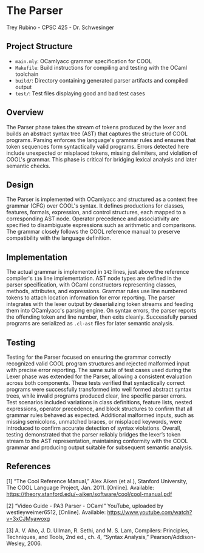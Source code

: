 # The Parser
Trey Rubino - 
CPSC 425 -
Dr. Schwesinger

## Project Structure
- `main.mly`: OCamlyacc grammar specification for COOL
- `Makefile`: Build instructions for compiling and testing with the OCaml toolchain  
- `build/`: Directory containing generated parser artifacts and compiled output  
- `test/`: Test files displaying good and bad test cases
  
## Overview
The Parser phase takes the stream of tokens produced by the lexer and builds an abstract syntax tree (AST)
that captures the structure of COOL programs. Parsing enforces the language's grammar rules and ensures
that token sequences form syntactically valid programs. Errors detected here include unexpected or misplaced 
tokens, missing delimiters, and violation of COOL's grammar. This phase is critical for bridging lexical
analysis and later semantic checks.

## Design
The Parser is implemented with OCamlyacc and structured as a context free grammar (CFG) over COOL's syntax. It
defines productions for classes, features, formals, expression, and control structures, each mapped to a 
corresponding AST node. Operator precedence and associativity are specified to disambiguate expressions such
as arithmetic and comparisons. The grammar closely follows the COOL reference manual to preserve 
compatibility with the language definition.

## Implementation
The actual grammar is implemented in `142` lines, just above the reference compiler's `116` line implementation.
AST node types are defined in the parser specification, with OCaml constructors representing classes,
methods, attributes, and expressions. Grammar rules use line numbered tokens to attach location information
for error reporting. The parser integrates with the lexer output by deserializing token streams and
feeding them into OCamlyacc's parsing engine. On syntax errors, the parser reports the offending token and line number,
then exits cleanly. Successfully parsed programs are serialized as `.cl-ast` files for later semantic analysis.

## Testing
Testing for the Parser focused on ensuring the grammar correctly recognized valid COOL program structures and rejected malformed 
input with precise error reporting. The same suite of test cases used during the Lexer phase was extended for the Parser, allowing 
a consistent evaluation across both components. These tests verified that syntactically correct programs were successfully transformed 
into well formed abstract syntax trees, while invalid programs produced clear, line specific parser errors. Test scenarios included 
variations in class definitions, feature lists, nested expressions, operator precedence, and block structures to confirm that all grammar 
rules behaved as expected. Additional malformed inputs, such as missing semicolons, unmatched braces, or misplaced keywords, were 
introduced to confirm accurate detection of syntax violations. Overall, testing demonstrated that the parser reliably bridges the lexer’s 
token stream to the AST representation, maintaining conformity with the COOL grammar and producing output suitable for subsequent semantic analysis.

## References
[1] “The Cool Reference Manual,” Alex Aiken (et al.), Stanford University, The COOL Language Project, Jan. 2011. 
[Online]. Available: https://theory.stanford.edu/~aiken/software/cool/cool-manual.pdf

[2] “Video Guide - PA3 Parser - OCaml” YouTube, uploaded by westleyweimer6512, 
[Online]. Available: https://www.youtube.com/watch?v=3xCJMyawoxg

[3] A. V. Aho, J. D. Ullman, R. Sethi, and M. S. Lam, Compilers: Principles, Techniques, and Tools, 2nd ed., ch. 4, “Syntax Analysis,” Pearson/Addison-Wesley, 2006.
